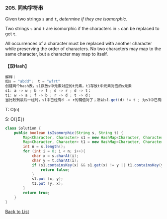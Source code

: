 ### 205. 同构字符串

Given two strings `s` and `t`, *determine if they are isomorphic*.

Two strings `s` and `t` are isomorphic if the characters in `s` can be replaced to get `t`.

All occurrences of a character must be replaced with another character while preserving the order of characters. No two characters may map to the same character, but a character may map to itself.



#### 【双Hash】

```java
解释：
如s = "abdd";  t = "wfrt"
创建两个hash表，s1存放s中元素对应的t元素，t1存放t中元素对应的s元素
s1: a -> w ; b -> f ; d -> r ; d -> t；
t1: w -> a ; f -> b ; r -> d ; t -> d；
当比较到最后一组时，s1中已经有d -> r的键值对了；所以s1.get(d) != t ; 为s1中已有的r不等于当前的t; 
```

T: O(n)

S: O(∣Σ∣)

```java
class Solution {
    public boolean isIsomorphic(String s, String t) {
        Map<Character, Character> s1 = new HashMap<Character, Character>(); //
        Map<Character, Character> t1 = new HashMap<Character, Character>();
        int n = s.length();
        for (int i = 0; i < n; i++){
            char x = s.charAt(i);
            char y = t.charAt(i);
            if (s1.containsKey(x) && s1.get(x) != y || t1.containsKey(y) && t1.get(y) != x){
                return false;
            }
            s1.put (x, y);
            t1.put (y, x);
        }
        return true;
    }
}
```



[Back to List](https://github.com/xiaoshuzhao/leetcode-notes-java/blob/main/%E6%95%B0%E6%8D%AE%E7%BB%93%E6%9E%84/%E5%AD%97%E7%AC%A6%E4%B8%B2/String%20List.md)

